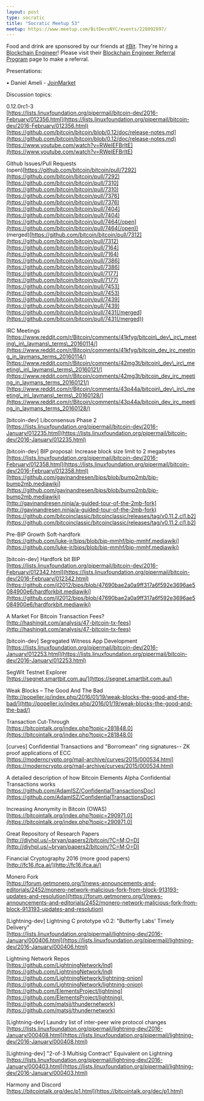 ```yaml
---
layout: post
type: socratic
title: "Socratic Meetup 53"
meetup: https://www.meetup.com/BitDevsNYC/events/228092897/
---
```


Food and drink are sponsored by our friends at [itBit](https://www.itbit.com/). They're hiring a [Blockchain Engineer](https://www.itbit.com/h/careers/blockchain-engineer)! Please visit their [Blockchain Engineer Referral Program](http://www.itbit.com/h/blockchain-engineer-referral-program) page to make a referral.

Presentations:

• Daniel Ameli - [JoinMarket](https://github.com/JoinMarket-Org/joinmarket)

Discussion topics:

0.12.0rc1-3  
[](https://lists.linuxfoundation.org/pipermail/bitcoin-dev/2016-February/012356.html)[https://lists.linuxfoundation.org/pipermail/bitcoin-dev/2016-February/012356.html](https://lists.linuxfoundation.org/pipermail/bitcoin-dev/2016-February/012356.html)  
[](https://github.com/bitcoin/bitcoin/blob/0.12/doc/release-notes.md)[https://github.com/bitcoin/bitcoin/blob/0.12/doc/release-notes.md](https://github.com/bitcoin/bitcoin/blob/0.12/doc/release-notes.md)  
[](https://www.youtube.com/watch?v=RWeIEFBrItE)[https://www.youtube.com/watch?v=RWeIEFBrItE](https://www.youtube.com/watch?v=RWeIEFBrItE)

Github Issues/Pull Requests  
(open)[https://github.com/bitcoin/bitcoin/pull/7292](https://github.com/bitcoin/bitcoin/pull/7292)  
[](https://github.com/bitcoin/bitcoin/pull/7310)[https://github.com/bitcoin/bitcoin/pull/7310](https://github.com/bitcoin/bitcoin/pull/7310)  
[](https://github.com/bitcoin/bitcoin/pull/7376)[https://github.com/bitcoin/bitcoin/pull/7376](https://github.com/bitcoin/bitcoin/pull/7376)  
[](https://github.com/bitcoin/bitcoin/pull/7404)[https://github.com/bitcoin/bitcoin/pull/7404](https://github.com/bitcoin/bitcoin/pull/7404)  
[](https://github.com/bitcoin/bitcoin/pull/7464(/open))[https://github.com/bitcoin/bitcoin/pull/7464(/open](https://github.com/bitcoin/bitcoin/pull/7464(/open))  
(merged)[https://github.com/bitcoin/bitcoin/pull/7312](https://github.com/bitcoin/bitcoin/pull/7312)  
[](https://github.com/bitcoin/bitcoin/pull/7164)[https://github.com/bitcoin/bitcoin/pull/7164](https://github.com/bitcoin/bitcoin/pull/7164)  
[](https://github.com/bitcoin/bitcoin/pull/7386)[https://github.com/bitcoin/bitcoin/pull/7386](https://github.com/bitcoin/bitcoin/pull/7386)  
[](https://github.com/bitcoin/bitcoin/pull/7177)[https://github.com/bitcoin/bitcoin/pull/7177](https://github.com/bitcoin/bitcoin/pull/7177)  
[](https://github.com/bitcoin/bitcoin/pull/7453)[https://github.com/bitcoin/bitcoin/pull/7453](https://github.com/bitcoin/bitcoin/pull/7453)  
[](https://github.com/bitcoin/bitcoin/pull/7439)[https://github.com/bitcoin/bitcoin/pull/7439](https://github.com/bitcoin/bitcoin/pull/7439)  
[](https://github.com/bitcoin/bitcoin/pull/7431(/merged))[https://github.com/bitcoin/bitcoin/pull/7431(/merged](https://github.com/bitcoin/bitcoin/pull/7431(/merged))

IRC Meetings  
[](https://www.reddit.com/r/Bitcoin/comments/41kfyg/bitcoin_dev_irc_meeting_in_laymans_terms_20160114/)[https://www.reddit.com/r/Bitcoin/comments/41kfyg/bitcoin\_dev\_irc\_meeting\_in\_laymans\_terms\_20160114/](https://www.reddit.com/r/Bitcoin/comments/41kfyg/bitcoin_dev_irc_meeting_in_laymans_terms_20160114/)  
[](https://www.reddit.com/r/Bitcoin/comments/42mg3t/bitcoin_dev_irc_meeting_in_laymans_terms_20160121/)[https://www.reddit.com/r/Bitcoin/comments/42mg3t/bitcoin\_dev\_irc\_meeting\_in\_laymans\_terms\_20160121/](https://www.reddit.com/r/Bitcoin/comments/42mg3t/bitcoin_dev_irc_meeting_in_laymans_terms_20160121/)  
[](https://www.reddit.com/r/Bitcoin/comments/43p44a/bitcoin_dev_irc_meeting_in_laymans_terms_20160128/)[https://www.reddit.com/r/Bitcoin/comments/43p44a/bitcoin\_dev\_irc\_meeting\_in\_laymans\_terms\_20160128/](https://www.reddit.com/r/Bitcoin/comments/43p44a/bitcoin_dev_irc_meeting_in_laymans_terms_20160128/)

\[bitcoin-dev\] Libconsensus Phase 2  
[](https://lists.linuxfoundation.org/pipermail/bitcoin-dev/2016-January/012235.html)[https://lists.linuxfoundation.org/pipermail/bitcoin-dev/2016-January/012235.html](https://lists.linuxfoundation.org/pipermail/bitcoin-dev/2016-January/012235.html)

\[bitcoin-dev\] BIP proposal: Increase block size limit to 2 megabytes  
[](https://lists.linuxfoundation.org/pipermail/bitcoin-dev/2016-February/012358.html)[https://lists.linuxfoundation.org/pipermail/bitcoin-dev/2016-February/012358.html](https://lists.linuxfoundation.org/pipermail/bitcoin-dev/2016-February/012358.html)  
[](https://github.com/gavinandresen/bips/blob/bump2mb/bip-bump2mb.mediawiki)[https://github.com/gavinandresen/bips/blob/bump2mb/bip-bump2mb.mediawiki](https://github.com/gavinandresen/bips/blob/bump2mb/bip-bump2mb.mediawiki)  
[](http://gavinandresen.ninja/a-guided-tour-of-the-2mb-fork)[http://gavinandresen.ninja/a-guided-tour-of-the-2mb-fork](http://gavinandresen.ninja/a-guided-tour-of-the-2mb-fork)  
[](https://github.com/bitcoinclassic/bitcoinclassic/releases/tag/v0.11.2.cl1.b2)[https://github.com/bitcoinclassic/bitcoinclassic/releases/tag/v0.11.2.cl1.b2](https://github.com/bitcoinclassic/bitcoinclassic/releases/tag/v0.11.2.cl1.b2)

Pre-BIP Growth Soft-hardfork  
[](https://github.com/luke-jr/bips/blob/bip-mmhf/bip-mmhf.mediawiki)[https://github.com/luke-jr/bips/blob/bip-mmhf/bip-mmhf.mediawiki](https://github.com/luke-jr/bips/blob/bip-mmhf/bip-mmhf.mediawiki)

\[bitcoin-dev\] Hardfork bit BIP  
[](https://lists.linuxfoundation.org/pipermail/bitcoin-dev/2016-February/012342.html)[https://lists.linuxfoundation.org/pipermail/bitcoin-dev/2016-February/012342.html](https://lists.linuxfoundation.org/pipermail/bitcoin-dev/2016-February/012342.html)  
[](https://github.com/jl2012/bips/blob/47690bae2a0a9ff317a6f592e3696ae5084900e6/hardforkbit.mediawiki)[https://github.com/jl2012/bips/blob/47690bae2a0a9ff317a6f592e3696ae5084900e6/hardforkbit.mediawiki](https://github.com/jl2012/bips/blob/47690bae2a0a9ff317a6f592e3696ae5084900e6/hardforkbit.mediawiki)

A Market For Bitcoin Transaction Fees?  
[](http://hashingit.com/analysis/47-bitcoin-tx-fees)[http://hashingit.com/analysis/47-bitcoin-tx-fees](http://hashingit.com/analysis/47-bitcoin-tx-fees)

\[bitcoin-dev\] Segregated Witness App Development  
[](https://lists.linuxfoundation.org/pipermail/bitcoin-dev/2016-January/012253.html)[https://lists.linuxfoundation.org/pipermail/bitcoin-dev/2016-January/012253.html](https://lists.linuxfoundation.org/pipermail/bitcoin-dev/2016-January/012253.html)

SegWit Testnet Explorer  
[](https://segnet.smartbit.com.au/)[https://segnet.smartbit.com.au/](https://segnet.smartbit.com.au/)

Weak Blocks – The Good And The Bad  
[](http://popeller.io/index.php/2016/01/19/weak-blocks-the-good-and-the-bad/)[http://popeller.io/index.php/2016/01/19/weak-blocks-the-good-and-the-bad/](http://popeller.io/index.php/2016/01/19/weak-blocks-the-good-and-the-bad/)

Transaction Cut-Through  
[](https://bitcointalk.org/index.php?topic=281848.0)[https://bitcointalk.org/index.php?topic=281848.0](https://bitcointalk.org/index.php?topic=281848.0)

\[curves\] Confidential Transactions and "Borromean" ring signatures-- ZK proof applications of ECC  
[](https://moderncrypto.org/mail-archive/curves/2015/000534.html)[https://moderncrypto.org/mail-archive/curves/2015/000534.html](https://moderncrypto.org/mail-archive/curves/2015/000534.html)

A detailed description of how Bitcoin Elements Alpha Confidential Transactions works  
[](https://github.com/AdamISZ/ConfidentialTransactionsDoc)[https://github.com/AdamISZ/ConfidentialTransactionsDoc](https://github.com/AdamISZ/ConfidentialTransactionsDoc)

Increasing Anonymity in Bitcoin (OWAS)  
[](https://bitcointalk.org/index.php?topic=290971.0)[https://bitcointalk.org/index.php?topic=290971.0](https://bitcointalk.org/index.php?topic=290971.0)

Great Repository of Research Papers  
[](http://diyhpl.us/~bryan/papers2/bitcoin/?C=M;O=D)[http://diyhpl.us/~bryan/papers2/bitcoin/?C=M;O=D](http://diyhpl.us/~bryan/papers2/bitcoin/?C=M;O=D)

Financial Cryptography 2016 (more good papers)  
[](http://fc16.ifca.ai/)[http://fc16.ifca.ai/](http://fc16.ifca.ai/)

Monero Fork  
[](https://forum.getmonero.org/1/news-announcements-and-editorials/2452/monero-network-malicious-fork-from-block-913193-updates-and-resolution)[https://forum.getmonero.org/1/news-announcements-and-editorials/2452/monero-network-malicious-fork-from-block-913193-updates-and-resolution](https://forum.getmonero.org/1/news-announcements-and-editorials/2452/monero-network-malicious-fork-from-block-913193-updates-and-resolution)

\[Lightning-dev\] Lightning C prototype v0.2: "Butterfly Labs' Timely Delivery"  
[](https://lists.linuxfoundation.org/pipermail/lightning-dev/2016-January/000406.html)[https://lists.linuxfoundation.org/pipermail/lightning-dev/2016-January/000406.html](https://lists.linuxfoundation.org/pipermail/lightning-dev/2016-January/000406.html)

Lightning Network Repos  
[](https://github.com/LightningNetwork/lnd)[https://github.com/LightningNetwork/lnd](https://github.com/LightningNetwork/lnd)  
[](https://github.com/LightningNetwork/lightning-onion)[https://github.com/LightningNetwork/lightning-onion](https://github.com/LightningNetwork/lightning-onion)  
[](https://github.com/ElementsProject/lightning)[https://github.com/ElementsProject/lightning](https://github.com/ElementsProject/lightning)     
[](https://github.com/matsjj/thundernetwork)[https://github.com/matsjj/thundernetwork](https://github.com/matsjj/thundernetwork)

\[Lightning-dev\] Laundry list of inter-peer wire protocol changes  
[](https://lists.linuxfoundation.org/pipermail/lightning-dev/2016-January/000408.html)[https://lists.linuxfoundation.org/pipermail/lightning-dev/2016-January/000408.html](https://lists.linuxfoundation.org/pipermail/lightning-dev/2016-January/000408.html)

\[Lightning-dev\] "2-of-3 Multisig Contract" Equivalent on Lightning  
[](https://lists.linuxfoundation.org/pipermail/lightning-dev/2016-January/000403.html)[https://lists.linuxfoundation.org/pipermail/lightning-dev/2016-January/000403.html](https://lists.linuxfoundation.org/pipermail/lightning-dev/2016-January/000403.html)

Harmony and Discord  
[](https://bitcointalk.org/dec/p1.html)[https://bitcointalk.org/dec/p1.html](https://bitcointalk.org/dec/p1.html)
